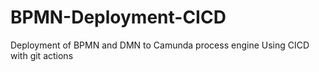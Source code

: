 # BPMN-Deployment-CICD
Deployment of BPMN and DMN to Camunda process engine Using CICD with git actions
